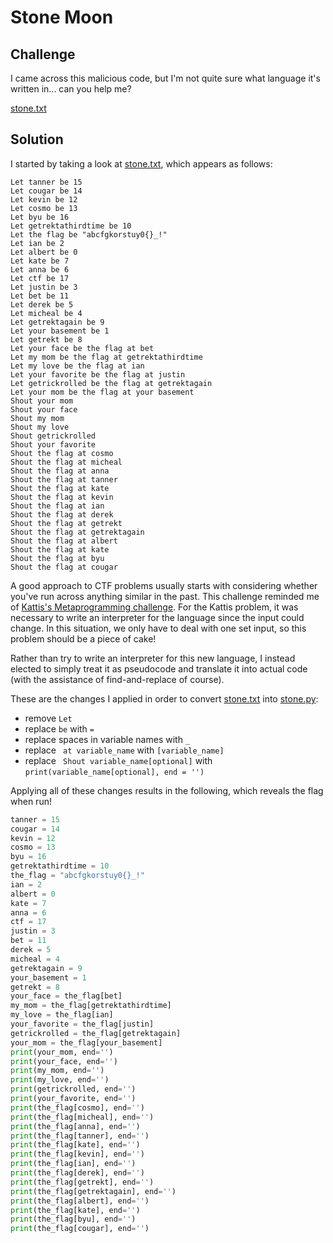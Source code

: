 # Stone Moon

## Challenge

I came across this malicious code, but I'm not quite sure what language it's written in... can you help me?

[stone.txt](./stone.txt)


## Solution

I started by taking a look at [stone.txt](./stone.txt), which appears as follows:

```
Let tanner be 15
Let cougar be 14
Let kevin be 12
Let cosmo be 13
Let byu be 16
Let getrektathirdtime be 10
Let the flag be "abcfgkorstuy0{}_!"
Let ian be 2
Let albert be 0
Let kate be 7
Let anna be 6
Let ctf be 17
Let justin be 3
Let bet be 11
Let derek be 5
Let micheal be 4
Let getrektagain be 9
Let your basement be 1
Let getrekt be 8
Let your face be the flag at bet
Let my mom be the flag at getrektathirdtime
Let my love be the flag at ian
Let your favorite be the flag at justin
Let getrickrolled be the flag at getrektagain
Let your mom be the flag at your basement
Shout your mom
Shout your face
Shout my mom
Shout my love
Shout getrickrolled
Shout your favorite
Shout the flag at cosmo
Shout the flag at micheal
Shout the flag at anna
Shout the flag at tanner
Shout the flag at kate
Shout the flag at kevin
Shout the flag at ian
Shout the flag at derek
Shout the flag at getrekt
Shout the flag at getrektagain
Shout the flag at albert
Shout the flag at kate
Shout the flag at byu
Shout the flag at cougar
```

A good approach to CTF problems usually starts with considering whether you've run across anything similar in the past.  This challenge reminded me of [Kattis's Metaprogramming challenge](https://open.kattis.com/problems/metaprogramming).  For the Kattis problem, it was necessary to write an interpreter for the language since the input could change.  In this situation, we only have to deal with one set input, so this problem should be a piece of cake!

Rather than try to write an interpreter for this new language, I instead elected to simply treat it as pseudocode and translate it into actual code (with the assistance of find-and-replace of course).

These are the changes I applied in order to convert [stone.txt](./stone.txt) into [stone.py](./stone.py):

- remove `Let `
- replace ` be ` with ` = `
- replace spaces in variable names with `_`
- replace ` at variable_name` with `[variable_name]`
- replace ` Shout variable_name[optional]` with `print(variable_name[optional], end = '')`

Applying all of these changes results in the following, which reveals the flag when run!

```python
tanner = 15
cougar = 14
kevin = 12
cosmo = 13
byu = 16
getrektathirdtime = 10
the_flag = "abcfgkorstuy0{}_!"
ian = 2
albert = 0
kate = 7
anna = 6
ctf = 17
justin = 3
bet = 11
derek = 5
micheal = 4
getrektagain = 9
your_basement = 1
getrekt = 8
your_face = the_flag[bet]
my_mom = the_flag[getrektathirdtime]
my_love = the_flag[ian]
your_favorite = the_flag[justin]
getrickrolled = the_flag[getrektagain]
your_mom = the_flag[your_basement]
print(your_mom, end='')
print(your_face, end='')
print(my_mom, end='')
print(my_love, end='')
print(getrickrolled, end='')
print(your_favorite, end='')
print(the_flag[cosmo], end='')
print(the_flag[micheal], end='')
print(the_flag[anna], end='')
print(the_flag[tanner], end='')
print(the_flag[kate], end='')
print(the_flag[kevin], end='')
print(the_flag[ian], end='')
print(the_flag[derek], end='')
print(the_flag[getrekt], end='')
print(the_flag[getrektagain], end='')
print(the_flag[albert], end='')
print(the_flag[kate], end='')
print(the_flag[byu], end='')
print(the_flag[cougar], end='')
```
